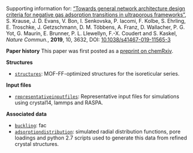 Supporting information for: [“Towards general network architecture design criteria for negative gas adsorption transitions in ultraporous frameworks”](https://doi.org/10.1038/s41467-019-11565-3), S. Krause, J. D. Evans, V. Bon, I. Senkovska, P. Iacomi, F. Kolbe, S. Ehrling, E. Troschke, J. Getzschmann, D. M. Többens, A. Franz, D. Wallacher, P. G. Yot, G. Maurin, E. Brunner, P. L. Llewellyn, F.-X. Coudert and S. Kaskel, _Nature Commun._, **2019**, 10, 3632, DOI: [10.1038/s41467-019-11565-3](https://doi.org/10.1038/s41467-019-11565-3)


**Paper history**
This paper was first posted as a [preprint on chemRxiv](https://doi.org/10.26434/chemrxiv.7796543).

**Structures**
- [`structures`](structures): MOF-FF-optimized structures for the isoreticular series.

**Input files**
- [`representativeinputfiles`](representativeinputfiles): Representative input files for simulations using crystal14, lammps and RASPA.

**Associated data**

- [`buckling`](buckling): fac
- [`adsorptiondistribution`](adsorptiondistribution): simulated radial distribution functions, pore loadings and python 2.7 scripts used to generate this data from refined crystal structures.